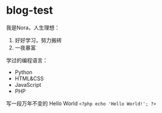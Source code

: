 # blog-test
我是Nora，人生理想：
1. 好好学习，努力搬砖
2. 一夜暴富

学过的编程语言：
* Python
* HTML&CSS
* JavaScript
* PHP

写一段万年不变的 Hello World
`<?php echo 'Hello World!'; ?>`
